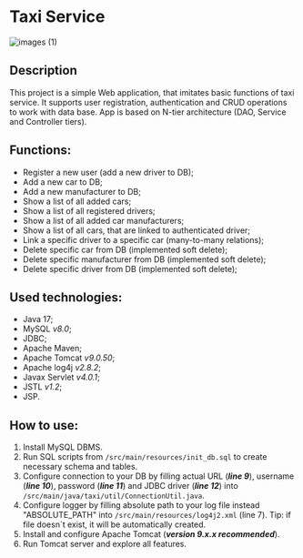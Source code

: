 # Taxi Service 
![images (1)](https://user-images.githubusercontent.com/94574503/161727692-24f3913f-2d2b-45cc-a5a1-8840d3e5e3ab.png)
## Description
This project is a simple Web application, that imitates basic functions of taxi service. It supports user registration, authentication and CRUD operations to work with data base. App is based on N-tier architecture (DAO, Service and Controller tiers).
## Functions:
* Register a new user (add a new driver to DB);
* Add a new car to DB;
* Add a new manufacturer to DB;
* Show a list of all added cars;
* Show a list of all registered drivers;
* Show a list of all added car manufacturers;
* Show a list of all cars, that are linked to authenticated driver;
* Link a specific driver to a specific car (many-to-many relations);
* Delete specific car from DB (implemented soft delete);
* Delete specific manufacturer from DB (implemented soft delete);
* Delete specific driver from DB (implemented soft delete);
## Used technologies:
* Java 17;
* MySQL _v8.0_;
* JDBC;
* Apache Maven;
* Apache Tomcat _v9.0.50_;
* Apache log4j _v2.8.2_;
* Javax Servlet _v4.0.1_;
* JSTL _v1.2_;
* JSP.
## How to use:
1) Install MySQL DBMS.
2) Run SQL scripts from `/src/main/resources/init_db.sql` to create necessary schema and tables.
3) Configure connection to your DB by filling actual URL (**_line 9_**), username (**_line 10_**), password (**_line 11_**) and JDBC driver (**_line 12_**) into `/src/main/java/taxi/util/ConnectionUtil.java`.
4) Configure logger by filling absolute path to your log file instead "ABSOLUTE_PATH" into `/src/main/resources/log4j2.xml` (line 7). Tip: if file doesn`t exist, it will be automatically created.
5) Install and configure Apache Tomcat (**_version 9.x.x recommended_**).
6) Run Tomcat server and explore all features.
